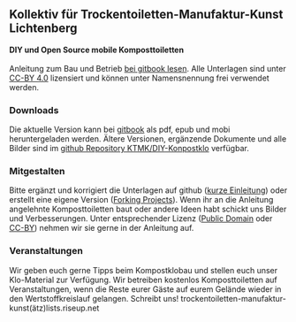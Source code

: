## Kollektiv für Trockentoiletten-Manufaktur-Kunst Lichtenberg

**DIY und Open Source mobile Komposttoiletten**
<br><br>
Anleitung zum Bau und Betrieb [bei gitbook lesen](https://k-t-m-k.gitbooks.io/diy-kompostklo/content/). Alle Unterlagen sind unter [CC-BY 4.0](https://creativecommons.org/licenses/by/4.0/) lizensiert und können unter Namensnennung frei verwendet werden.

### Downloads

Die aktuelle Version kann bei [gitbook](https://www.gitbook.com/book/k-t-m-k/diy-kompostklo/details) als pdf, epub und mobi heruntergeladen werden. Ältere Versionen, ergänzende Dokumente und alle Bilder sind im [github Repository KTMK/DIY-Konpostklo](https://github.com/k-t-m-k/DIY-Kompostklo) verfügbar.

### Mitgestalten

Bitte ergänzt und korrigiert die Unterlagen auf github ([kurze Einleitung](https://guides.github.com/activities/hello-world/)) oder erstellt eine eigene Version ([Forking Projects](https://guides.github.com/activities/forking/)). Wenn ihr an die Anleitung angelehnte Komposttoiletten baut oder andere Ideen habt schickt uns Bilder und Verbesserungen. Unter entsprechender Lizenz ([Public Domain](https://creativecommons.org/publicdomain/zero/1.0/) oder [CC-BY](https://creativecommons.org/licenses/by/4.0/)) nehmen wir sie gerne in der Anleitung auf.

### Veranstaltungen

Wir geben euch gerne Tipps beim Kompostklobau und stellen euch unser Klo-Material zur Verfügung. Wir betreiben kostenlos Komposttoiletten auf Veranstaltungen, wenn die Reste eurer Gäste auf eurem Gelände wieder in den Wertstoffkreislauf gelangen. Schreibt uns! trockentoiletten-manufaktur-kunst(ätz)lists.riseup.net
